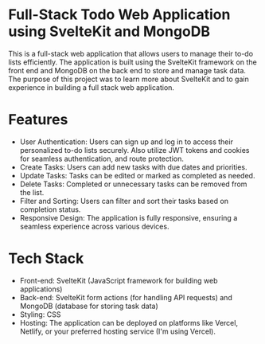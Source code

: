 # Full-Stack Todo Web Application using SvelteKit and MongoDB
This is a full-stack web application that allows users to manage their to-do lists efficiently. The application is built using the SvelteKit framework on the front end and MongoDB on the back end to store and manage task data. The purpose of this project was to learn more about SvelteKit and to gain experience in building a full stack web application.

# Features
* User Authentication: Users can sign up and log in to access their personalized to-do lists securely. Also utilize JWT tokens and cookies for seamless authentication, and route protection.
* Create Tasks: Users can add new tasks with due dates and priorities.
* Update Tasks: Tasks can be edited or marked as completed as needed.
* Delete Tasks: Completed or unnecessary tasks can be removed from the list.
* Filter and Sorting: Users can filter and sort their tasks based on completion status.
* Responsive Design: The application is fully responsive, ensuring a seamless experience across various devices.

# Tech Stack
* Front-end: SvelteKit (JavaScript framework for building web applications)
* Back-end: SvelteKit form actions (for handling API requests) and MongoDB (database for storing task data)
* Styling: CSS
* Hosting: The application can be deployed on platforms like Vercel, Netlify, or your preferred hosting service (I'm using Vercel).
